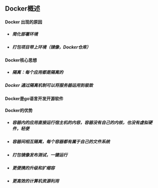 ## Docker概述



#### Docker 出现的原因

- ##### 简化部署环境

- ##### 打包项目带上环境（镜像，Docker仓库）	



#### Docker核心思想

- ##### 隔离：每个应用都是隔离的

##### Docker 通过隔离机制可以将服务器运用到极致





#### Docker是go语言开发开源软件





#### Docker的优势

- ##### 容器内的应用直接运行宿主机的内容，容器没有自己的内核，也没有虚拟硬件，轻便

- ##### 容器间相互隔离，每个容器都有属于自己的文件系统

- ##### 打包镜像发布测试，一键运行

- ##### 更便携的升级和扩缩容

- ##### 更高效的计算机资源利用

